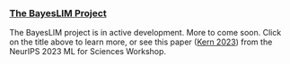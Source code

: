 ### <a class="table" href="/bayeslim">The BayesLIM Project</a>
The BayesLIM project is in active development. More to come soon. Click on the title above to learn more, or see this paper (<a href="https://ml4physicalsciences.github.io/2023/files/NeurIPS_ML4PS_2023_154.pdf" target="_blank">Kern 2023</a>) from the NeurIPS 2023 ML for Sciences Workshop.